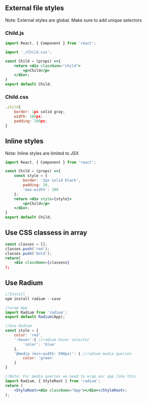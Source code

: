 ## External file styles
Note: External styles are global. Make sure to add unique selectors

### Child.js
```jsx
import React, { Component } from 'react';

import './Child.css';

const Child = (props) =>{
    return <div className="child">
        <p>Child</p>
    </div>;
}
export default Child;
```

### Child.css
```jsx
.child{
    border: 1px solid gray;
    width: 100px;
    padding: 100px;
}
```

## Inline styles
Note: Inline styles are limited to JSX

```jsx
import React, { Component } from 'react';

const Child = (props) =>{
    const style = {
        border: '2px solid black',
        padding: 20,
        'max-width': 100
    };
    return <div style={style}>
        <p>Child</p>
    </div>;
}
export default Child;
```

## Use CSS classess in array
```jsx
const classes = [];
classes.push('red');
classes.push('bold');
return(
    <div className={classess}
);
```

## Use Radium
```jsx
//Install
npm install radium --save

//wrap App
import Radium from 'radium';
export default Radium(App);

//Use Radium
const style = {
    color: 'red',
    ':hover':{ //radium hover selector
        'color': 'blue'
    },
    '@media (min-width: 500px)': { //radium media queries
        color: 'green'
    }
}

//Note: For media queries we need to wrap our app like this
import Radium, { StyleRoot } from 'radium';
return (
    <StyleRoot><div className="App"></div></StyleRoot>;
);
```
